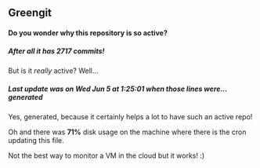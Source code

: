 ## Greengit

#### Do you wonder why this repository is so active?

##### After all it has 2717 commits!

But is it *really* active? Well...

##### Last update was on Wed Jun 5 at 1:25:01 when those lines were... generated

Yes, generated, because it certainly helps a lot to have such an active repo!

Oh and there was **71%** disk usage on the machine
where there is the cron updating this file.

Not the best way to monitor a VM in the cloud but it works! :)
